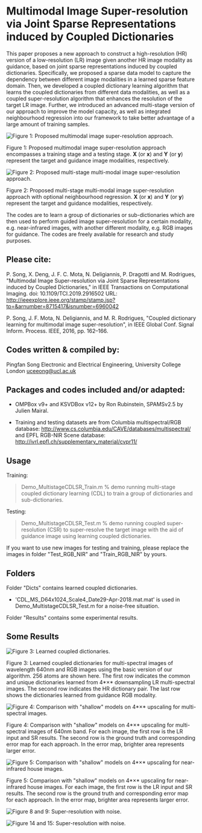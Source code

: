 Multimodal Image Super-resolution via Joint Sparse Representations induced by Coupled Dictionaries
========================================================================

This paper proposes a new approach to construct a high-resolution (HR) version of a low-resolution (LR) image given another HR image modality as guidance, based on joint sparse representations induced by coupled dictionaries. Specifically, we proposed a sparse data model to capture the dependency between different image modalities in a learned sparse feature domain. Then, we developed a coupled dictionary learning algorithm that learns the coupled dictionaries from different data modalities, as well as a coupled super-resolution algorithm that enhances the resolution of the target LR image. Further, we introduced an advanced multi-stage version of our approach to improve the model capacity, as well as integrated neighbourhood regression into our framework to take better advantage of a large amount of training samples.



![Figure 1: Proposed multimodal image super-resolution approach.](./Pictures/Figure1_CDLSR_diagram.png)

Figure 1: Proposed multimodal image super-resolution approach encompasses a training stage and a testing stage. **X** (or **x**) and **Y** (or **y**) represent the target and guidance image modalities, respectively.



![Figure 2: Proposed multi-stage multi-modal image super-resolution approach.](./Pictures/Figure2_MultistageCDLSR_diagram.png)

Figure 2: Proposed multi-stage multi-modal image super-resolution approach with optional neighbourhood regression. **X** (or **x**) and **Y** (or **y**) represent the target and guidance modalities, respectively.



The codes are to learn a group of dictionaries or sub-dictionaries which are then used to perform guided image super-resolution for a certain modality, e.g. near-infrared images, with another different modality, e.g. RGB images for guidance. The codes are freely available for research and study purposes.

Please cite:
------------
P. Song, X. Deng, J. F. C. Mota, N. Deligiannis, P. Dragotti and M. Rodrigues, "Multimodal Image Super-resolution via Joint Sparse Representations induced by Coupled Dictionaries," in IEEE Transactions on Computational Imaging. 
doi: 10.1109/TCI.2019.2916502
URL: http://ieeexplore.ieee.org/stamp/stamp.jsp?tp=&arnumber=8715417&isnumber=6960042

P. Song, J. F. Mota, N. Deligiannis, and M. R. Rodrigues, "Coupled dictionary learning for multimodal image super-resolution", in IEEE Global Conf. Signal Inform. Process. IEEE, 2016, pp. 162–166.


Codes written & compiled by:
----------------------------
Pingfan Song
Electronic and Electrical Engineering,
University College London
uceeong@ucl.ac.uk

Packages and codes included and/or adapted:
-------------------------------------------
* OMPBox v9+ and KSVDBox v12+ by Ron Rubinstein, SPAMSv2.5 by Julien Mairal.

* Training and testing datasets are from Columbia multispectral/RGB database:
http://www.cs.columbia.edu/CAVE/databases/multispectral/
and EPFL RGB-NIR Scene database:
http://ivrl.epfl.ch/supplementary_material/cvpr11/

Usage
-----
Training:
> Demo_MultistageCDLSR_Train.m % demo running multi-stage coupled dictionary learning (CDL) to train a group of dictionaries and sub-dictionaries.

Testing:
> Demo_MultistageCDLSR_Test.m % demo running coupled super-resolution (CSR) to super-resolve the target image with the aid of guidance image using learning coupled dictionaries. 

If you want to use new images for testing and training, please replace the images in folder "Test_RGB_NIR" and "Train_RGB_NIR" by yours.


Folders
-------
Folder "Dicts" contains learned coupled dictionaries. 
- 'CDL_MS_D64x1024_Scale4_Date29-Apr-2018.mat.mat' is used in Demo_MultistageCDLSR_Test.m for a noise-free situation.

Folder "Results" contains some experimental results.


Some Results
-------
![Figure 3: Learned coupled dictionaries.](./Pictures/Figure3_LearnedDicts.png)

Figure 3: Learned coupled dictionaries for multi-spectral images of wavelength 640nm and RGB images using the basic version of our algorithm. 256 atoms are shown here. The first row indicates the common and unique dictionaries learned from 4*×* downsampling LR multi-spectral images. The second row indicates the HR dictionary pair. The last row shows the dictionaries learned from guidance RGB modality.  



![Figure 4: Comparison with "shallow" models on 4*×* upscaling for multi-spectral images.](./Pictures/Figure4_MS4X.png)

Figure 4: Comparison with "shallow" models on 4*×* upscaling for multi-spectral images of 640nm band. For each image, the first row is the LR input and SR results. The second row is the ground truth and corresponding error map for each approach. In the error map, brighter area represents larger error.  



![Figure 5: Comparison with "shallow" models on 4*×* upscaling for near-infrared house images.](./Pictures/Figure5_NIR4X.png)

Figure 5: Comparison with "shallow" models on 4*×* upscaling for near-infrared house images. For each image, the first row is the LR input and SR results. The second row is the ground truth and corresponding error map for each approach. In the error map, brighter area represents larger error.  



![Figure 8 and 9: Super-resolution with noise.](./Pictures/Figure89_NIR4X_NoisyTest.png)



![Figure 14 and 15: Super-resolution with noise.](./Pictures/Figure14_15_NIR4X_NoisyTestTrain.png)



